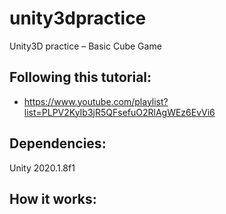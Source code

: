 # unity3dpractice

Unity3D practice – Basic Cube Game

## Following this tutorial:
* https://www.youtube.com/playlist?list=PLPV2KyIb3jR5QFsefuO2RlAgWEz6EvVi6

## Dependencies:
Unity 2020.1.8f1

## How it works:

